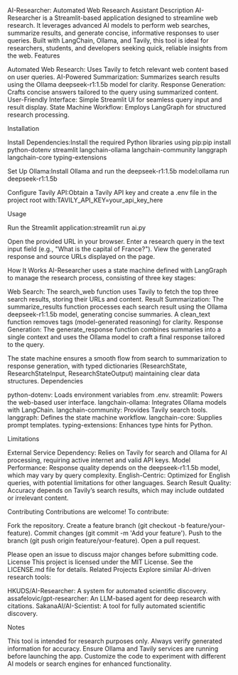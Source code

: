 AI-Researcher: Automated Web Research Assistant
Description
AI-Researcher is a Streamlit-based application designed to streamline web research. It leverages advanced AI models to perform web searches, summarize results, and generate concise, informative responses to user queries. Built with LangChain, Ollama, and Tavily, this tool is ideal for researchers, students, and developers seeking quick, reliable insights from the web.
Features

Automated Web Research: Uses Tavily to fetch relevant web content based on user queries.
AI-Powered Summarization: Summarizes search results using the Ollama deepseek-r1:1.5b model for clarity.
Response Generation: Crafts concise answers tailored to the query using summarized content.
User-Friendly Interface: Simple Streamlit UI for seamless query input and result display.
State Machine Workflow: Employs LangGraph for structured research processing.

Installation

Install Dependencies:Install the required Python libraries using pip:pip install python-dotenv streamlit langchain-ollama langchain-community langgraph langchain-core typing-extensions


Set Up Ollama:Install Ollama and run the deepseek-r1:1.5b model:ollama run deepseek-r1:1.5b


Configure Tavily API:Obtain a Tavily API key and create a .env file in the project root with:TAVILY_API_KEY=your_api_key_here



Usage

Run the Streamlit application:streamlit run ai.py


Open the provided URL in your browser.
Enter a research query in the text input field (e.g., "What is the capital of France?").
View the generated response and source URLs displayed on the page.

How It Works
AI-Researcher uses a state machine defined with LangGraph to manage the research process, consisting of three key stages:

Web Search: The search_web function uses Tavily to fetch the top three search results, storing their URLs and content.
Result Summarization: The summarize_results function processes each search result using the Ollama deepseek-r1:1.5b model, generating concise summaries. A clean_text function removes <think> tags (model-generated reasoning) for clarity.
Response Generation: The generate_response function combines summaries into a single context and uses the Ollama model to craft a final response tailored to the query.

The state machine ensures a smooth flow from search to summarization to response generation, with typed dictionaries (ResearchState, ResearchStateInput, ResearchStateOutput) maintaining clear data structures.
Dependencies

python-dotenv: Loads environment variables from .env.
streamlit: Powers the web-based user interface.
langchain-ollama: Integrates Ollama models with LangChain.
langchain-community: Provides Tavily search tools.
langgraph: Defines the state machine workflow.
langchain-core: Supplies prompt templates.
typing-extensions: Enhances type hints for Python.

Limitations

External Service Dependency: Relies on Tavily for search and Ollama for AI processing, requiring active internet and valid API keys.
Model Performance: Response quality depends on the deepseek-r1:1.5b model, which may vary by query complexity.
English-Centric: Optimized for English queries, with potential limitations for other languages.
Search Result Quality: Accuracy depends on Tavily’s search results, which may include outdated or irrelevant content.

Contributing
Contributions are welcome! To contribute:

Fork the repository.
Create a feature branch (git checkout -b feature/your-feature).
Commit changes (git commit -m 'Add your feature').
Push to the branch (git push origin feature/your-feature).
Open a pull request.

Please open an issue to discuss major changes before submitting code.
License
This project is licensed under the MIT License. See the LICENSE.md file for details.
Related Projects
Explore similar AI-driven research tools:

HKUDS/AI-Researcher: A system for automated scientific discovery.
assafelovic/gpt-researcher: An LLM-based agent for deep research with citations.
SakanaAI/AI-Scientist: A tool for fully automated scientific discovery.

Notes

This tool is intended for research purposes only. Always verify generated information for accuracy.
Ensure Ollama and Tavily services are running before launching the app.
Customize the code to experiment with different AI models or search engines for enhanced functionality.
